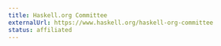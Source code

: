 ```yaml
---
title: Haskell.org Committee
externalUrl: https://www.haskell.org/haskell-org-committee
status: affiliated
---
```

